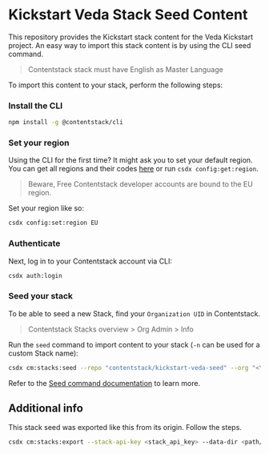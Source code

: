 # Kickstart Veda Stack Seed Content

This repository provides the Kickstart stack content for the Veda Kickstart project. An easy way to import this stack content is by using the CLI seed command.

> Contentstack stack must have English as Master Language

To import this content to your stack, perform the following steps:

### Install the CLI

```bash
npm install -g @contentstack/cli
```

### Set your region

Using the CLI for the first time? It might ask you to set your default region.
You can get all regions and their codes [here](https://www.contentstack.com/docs/developers/cli/configure-regions-in-the-cli) or run `csdx config:get:region`.

> Beware, Free Contentstack developer accounts are bound to the EU region.

Set your region like so:

```bash
csdx config:set:region EU
```

### Authenticate

Next, log in to your Contentstack account via CLI:

```bash
csdx auth:login
```

### Seed your stack

To be able to seed a new Stack, find your `Organization UID` in Contentstack.

> Contentstack Stacks overview > Org Admin > Info

Run the `seed` command to import content to your stack (`-n` can be used for a custom Stack name):

```bash
csdx cm:stacks:seed --repo "contentstack/kickstart-veda-seed" --org "<YOUR_ORG_UID>" -n "Kickstart Veda"
```

Refer to the [Seed command documentation](https://www.contentstack.com/docs/developers/cli/import-content-using-the-seed-command/) to learn more.

## Additional info

This stack seed was exported like this from its origin. Follow the steps.

```bash
csdx cm:stacks:export --stack-api-key <stack_api_key> --data-dir <path/to/export/destination>
```
